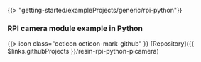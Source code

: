 {{> "getting-started/exampleProjects/generic/rpi-python"}}

### RPI camera module example in Python

{{> icon class="octicon octicon-mark-github" }}
[Repository]({{ $links.githubProjects }}/resin-rpi-python-picamera)
